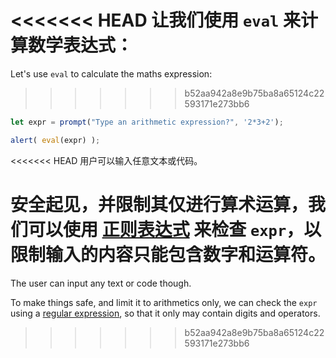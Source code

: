 <<<<<<< HEAD
让我们使用 `eval` 来计算数学表达式：
=======
Let's use `eval` to calculate the maths expression:
>>>>>>> b52aa942a8e9b75ba8a65124c22593171e273bb6

```js demo run
let expr = prompt("Type an arithmetic expression?", '2*3+2');

alert( eval(expr) );
```

<<<<<<< HEAD
用户可以输入任意文本或代码。

安全起见，并限制其仅进行算术运算，我们可以使用 [正则表达式](info:regular-expressions) 来检查 `expr`，以限制输入的内容只能包含数字和运算符。
=======
The user can input any text or code though.

To make things safe, and limit it to arithmetics only, we can check the `expr` using a [regular expression](info:regular-expressions), so that it only may contain digits and operators.
>>>>>>> b52aa942a8e9b75ba8a65124c22593171e273bb6
